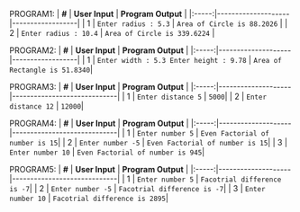 PROGRAM1:
| **#** | **User Input** | **Program Output** |
|:-----:|--------------------|------------------|
|   1   | `Enter radius : 5.3`  | `Area of Circle is 88.2026` |
|   2   | `Enter radius : 10.4`  | `Area of Circle is 339.6224` |

PROGRAM2:
| **#** | **User Input** | **Program Output** |
|:-----:|--------------------|------------------|
|   1   | `Enter width : 5.3 Enter height : 9.78` | `Area of Rectangle is 51.8340`|
     

PROGRAM3:
| **#** | **User Input** | **Program Output** |
|:-----:|--------------------|-----------------------------|
|   1   | `Enter distance 5`   | `5000`|
|   2   | `Enter distance 12`   | `12000`|


PROGRAM4:
| **#** | **User Input** | **Program Output** |
|:-----:|--------------------|-----------------------------|
|   1   | `Enter number 5`   | `Even Factorial of number is 15`|
|   2   | `Enter number -5`  | `Even Factorial of number is 15`|
|   3   | `Enter number 10`   | `Even Factorial of number is 945`|

PROGRAM5:
| **#** | **User Input** | **Program Output** |
|:-----:|--------------------|-----------------------------|
|   1   | `Enter number 5`   | `Facotrial difference is -7`|
|   2   | `Enter number -5`  | `Facotrial difference is -7`|
|   3   | `Enter number 10`   | `Facotrial difference is 2895`|




